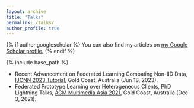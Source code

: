 ```yaml
---
layout: archive
title: "Talks"
permalink: /talks/
author_profile: true
---
```


{% if author.googlescholar %}
  You can also find my articles on <u><a href="{{author.googlescholar}}">my Google Scholar profile</a>.</u>
{% endif %}

{% include base_path %}

<!-- {% for post in site.publications reversed %}
  {% include archive-single.html %}
{% endfor %} -->

* Recent Advancement on Federated Learning Combating Non-IID Data, [IJCNN 2023 Tutorial](https://2023.ijcnn.org/tutorials#session-6-48), Gold Coast, Australia (Jun 18, 2023).
* Federated Prototype Learning over Heterogeneous Clients, PhD Lightning Talks, [ACM Multimedia Asia 2021](https://mmasia2021.uqcloud.net/phd-school), Gold Coast, Australia (Dec 3, 2021).
